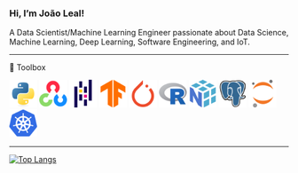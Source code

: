 ### Hi, I’m João Leal!

A Data Scientist/Machine Learning Engineer passionate about Data Science, Machine Learning, Deep Learning, Software Engineering, and IoT.

---

🧰 Toolbox

<img src='https://github.com/devicons/devicon/blob/master/icons/python/python-original.svg' width=50 height=50 /> <img src='https://github.com/devicons/devicon/blob/master/icons/opencv/opencv-original.svg' width=50 height=50 /> <img src='https://github.com/devicons/devicon/blob/master/icons/pandas/pandas-original.svg' width=50 height=50 /> <img src='https://github.com/devicons/devicon/blob/master/icons/tensorflow/tensorflow-original.svg' width=50 height=50 /> <img src='https://github.com/devicons/devicon/blob/master/icons/pytorch/pytorch-original.svg' width=50 height=50 /> <img src='https://github.com/devicons/devicon/blob/master/icons/r/r-original.svg' width=50 height=50 /> <img src='https://github.com/devicons/devicon/blob/master/icons/numpy/numpy-original.svg' width=50 height=50 /> <img src='https://github.com/devicons/devicon/blob/master/icons/postgresql/postgresql-original.svg' width=50 height=50 /> <img src='https://github.com/devicons/devicon/blob/master/icons/jupyter/jupyter-original.svg' width=50 height=50 /> <img src='https://github.com/devicons/devicon/blob/master/icons/kubernetes/kubernetes-plain.svg' width=50 height=50 />

---

[![Top Langs](https://github-readme-stats.vercel.app/api/top-langs/?username=joaolealgh&layout=donut)](https://github.com/joaolealgh/github-readme-stats)
